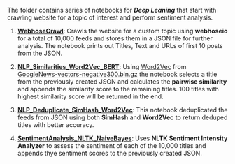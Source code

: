 The folder contains series of notebooks for __*Deep Leaning*__ that start with crawling website for a topic of interest and perform sentiment analysis.

  1) __[WebhoseCrawl](https://github.com/Mahesh78/DeepLearning/blob/master/DeepLearing1/1_WebhoseCrawl.html)__: Crawls the website for a custom topic using __webhoseio__ for a total of 10,000 feeds and stores them in a JSON file for further analysis. The notebook prints out Titles, Text and URLs of first 10 posts from the JSON.
  
  2) __[NLP_Similarities_Word2Vec_BERT](https://github.com/Mahesh78/DeepLearning/blob/master/DeepLearing1/2_NLP_Similarities_Word2Vec_BERT.html)__: Using [Word2Vec](http://mccormickml.com/2016/04/12/googles-pretrained-word2vec-model-in-python/) from [GoogleNews-vectors-negative300.bin.gz](https://github.com/mmihaltz/word2vec-GoogleNews-vectors) the notebook selects a title from the previously created JSON and calculates the __pairwise similarity__ and appends the similarity score to the remaining titles. 100 titles with highest similarity score will be returned in the end.
  
  3) __[NLP_Deduplicate_SimHash_Word2Vec](https://github.com/Mahesh78/DeepLearning/blob/master/DeepLearing1/3_NLP_Deduplicate_SimHash_Word2Vec.html)__: This notebook deduplicated the feeds from JSON using both __SimHash__ and __Word2Vec__ to return deduped titles with better accuracy.
  
  4) __[SentimentAnalysis_NLTK_NaiveBayes](https://github.com/Mahesh78/DeepLearning/blob/master/DeepLearing1/4_SentimentAnalysis_NLTK_NaiveBayes.html)__: Uses __NLTK Sentiment Intensity Analyzer__ to assess the sentiment of each of the 10,000 titles and appends thye sentiment scores to the previously created JSON.
